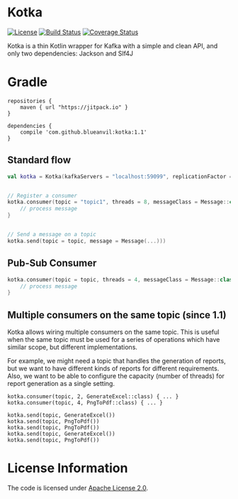 # Kotka
[![License](https://img.shields.io/badge/License-Apache%202.0-blue.svg)](https://opensource.org/licenses/Apache-2.0)
[![Build Status](https://travis-ci.com/blueanvil/kotka.svg?branch=master)](https://travis-ci.com/blueanvil/kotka)
[![Coverage Status](https://coveralls.io/repos/github/blueanvil/kotka/badge.svg?branch=master)](https://coveralls.io/github/blueanvil/kotka?branch=master)

Kotka is a thin Kotlin wrapper for Kafka with a simple and clean API, and only two dependencies: Jackson and Slf4J

# Gradle

```
repositories {
    maven { url "https://jitpack.io" }
}

dependencies {
    compile 'com.github.blueanvil:kotka:1.1'
}
```

## Standard flow
```kotlin
val kotka = Kotka(kafkaServers = "localhost:59099", replicationFactor = 1)


// Register a consumer
kotka.consumer(topic = "topic1", threads = 8, messageClass = Message::class) { message ->
    // process message
}


// Send a message on a topic
kotka.send(topic = topic, message = Message(...)))
```

## Pub-Sub Consumer
```kotlin
kotka.consumer(topic = topic, threads = 4, messageClass = Message::class, pubSub = true) { message ->
    // process message
}
```

## Multiple consumers on the same topic (since 1.1)
Kotka allows wiring multiple consumers on the same topic. This is useful when the same topic must be used
for a series of operations which have similar scope, but different implementations.

For example, we might need a topic that handles the generation of reports, but we want to have
different kinds of reports for different requirements. Also, we want to be able to configure the capacity (number of threads) for
report generation as a single setting.

```
kotka.consumer(topic, 2, GenerateExcel::class) { ... }
kotka.consumer(topic, 4, PngToPdf::class) { ... }

kotka.send(topic, GenerateExcel())
kotka.send(topic, PngToPdf())
kotka.send(topic, PngToPdf())
kotka.send(topic, GenerateExcel())
kotka.send(topic, PngToPdf())
```

# License Information
The code is licensed under [Apache License 2.0](https://www.apache.org/licenses/LICENSE-2.0).
